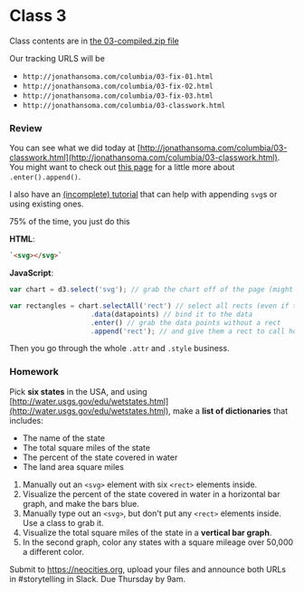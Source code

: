 # Class 3

Class contents are in [the 03-compiled.zip file](https://github.com/jsoma/storytelling-2015/raw/master/class-03-04/03-compiled.zip)

Our tracking URLS will be 

* `http://jonathansoma.com/columbia/03-fix-01.html`
* `http://jonathansoma.com/columbia/03-fix-02.html`
* `http://jonathansoma.com/columbia/03-fix-03.html`
* `http://jonathansoma.com/columbia/03-classwork.html`

<a id="review"></a>


### Review

You can see what we did today at [http://jonathansoma.com/columbia/03-classwork.html](http://jonathansoma.com/columbia/03-classwork.html). You might want to check out [this page](http://alignedleft.com/tutorials/d3/the-power-of-data) for a little more about `.enter().append()`.

I also have an [(incomplete) tutorial](http://jonathansoma.com/tutorials/d3/using-select/) that can help with appending `svg`s or using existing ones.

75% of the time, you just do this

**HTML**:

```html
`<svg></svg>`
```

**JavaScript**:

```js
var chart = d3.select('svg'); // grab the chart off of the page (might want to use a class)

var rectangles = chart.selectAll('rect') // select all rects (even if there arent any)
                    .data(datapoints) // bind it to the data
                    .enter() // grab the data points without a rect
                    .append('rect'); // and give them a rect to call hom
```

Then you go through the whole `.attr` and `.style` business.

<a id="homework-3"></a>

### Homework

Pick **six states** in the USA, and using [http://water.usgs.gov/edu/wetstates.html](http://water.usgs.gov/edu/wetstates.html), make a **list of dictionaries** that includes:
  
  * The name of the state
  * The total square miles of the state
  * The percent of the state covered in water
  * The land area square miles

1. Manually out an `<svg>` element with six `<rect>` elements inside.
2. Visualize the percent of the state covered in water in a horizontal bar graph, and make the bars blue.
3. Manually type out an `<svg>`, but don't put any `<rect>` elements inside. Use a class to grab it.
4. Visualize the total square miles of the state in a **vertical bar graph**.
5. In the second graph, color any states with a square mileage over 50,000 a different color.

Submit to https://neocities.org, upload your files and announce both URLs in #storytelling in Slack. Due Thursday by 9am.
